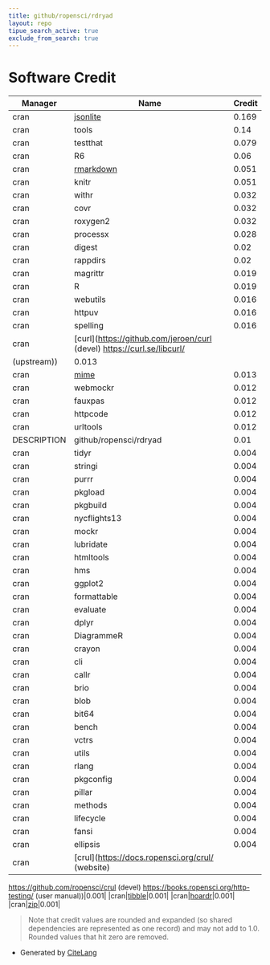 ```yaml
---
title: github/ropensci/rdryad
layout: repo
tipue_search_active: true
exclude_from_search: true
---
```

# Software Credit

|Manager|Name|Credit|
|-------|----|------|
|cran|[jsonlite](https://arxiv.org/abs/1403.2805 (paper))|0.169|
|cran|tools|0.14|
|cran|testthat|0.079|
|cran|R6|0.06|
|cran|[rmarkdown](https://github.com/rstudio/rmarkdown)|0.051|
|cran|knitr|0.051|
|cran|withr|0.032|
|cran|covr|0.032|
|cran|roxygen2|0.032|
|cran|processx|0.028|
|cran|digest|0.02|
|cran|rappdirs|0.02|
|cran|magrittr|0.019|
|cran|R|0.019|
|cran|webutils|0.016|
|cran|httpuv|0.016|
|cran|spelling|0.016|
|cran|[curl](https://github.com/jeroen/curl (devel) https://curl.se/libcurl/
(upstream))|0.013|
|cran|[mime](https://github.com/yihui/mime)|0.013|
|cran|webmockr|0.012|
|cran|fauxpas|0.012|
|cran|httpcode|0.012|
|cran|urltools|0.012|
|DESCRIPTION|github/ropensci/rdryad|0.01|
|cran|tidyr|0.004|
|cran|stringi|0.004|
|cran|purrr|0.004|
|cran|pkgload|0.004|
|cran|pkgbuild|0.004|
|cran|nycflights13|0.004|
|cran|mockr|0.004|
|cran|lubridate|0.004|
|cran|htmltools|0.004|
|cran|hms|0.004|
|cran|ggplot2|0.004|
|cran|formattable|0.004|
|cran|evaluate|0.004|
|cran|dplyr|0.004|
|cran|DiagrammeR|0.004|
|cran|crayon|0.004|
|cran|cli|0.004|
|cran|callr|0.004|
|cran|brio|0.004|
|cran|blob|0.004|
|cran|bit64|0.004|
|cran|bench|0.004|
|cran|vctrs|0.004|
|cran|utils|0.004|
|cran|rlang|0.004|
|cran|pkgconfig|0.004|
|cran|pillar|0.004|
|cran|methods|0.004|
|cran|lifecycle|0.004|
|cran|fansi|0.004|
|cran|ellipsis|0.004|
|cran|[crul](https://docs.ropensci.org/crul/ (website)
https://github.com/ropensci/crul (devel)
https://books.ropensci.org/http-testing/ (user manual))|0.001|
|cran|[tibble](https://tibble.tidyverse.org/)|0.001|
|cran|[hoardr](https://github.com/ropensci/hoardr)|0.001|
|cran|[zip](https://github.com/r-lib/zip#readme)|0.001|


> Note that credit values are rounded and expanded (so shared dependencies are represented as one record) and may not add to 1.0. Rounded values that hit zero are removed.


- Generated by [CiteLang](https://github.com/vsoch/citelang)
